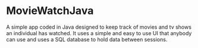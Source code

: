 # MovieWatchJava

A simple app coded in Java designed to keep track of movies and tv shows an individual has watched. It uses a simple and easy to use UI that anybody can use and uses a SQL database to hold data between sessions.
